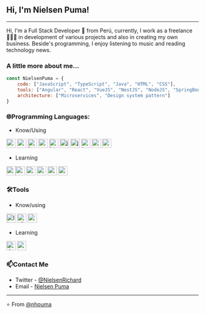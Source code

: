 <h2> Hi, I'm Nielsen Puma! </h2>
<hr />

Hi, I'm a Full Stack Developer 🚀 from Perú, currently, I work as a freelance 👨🏽‍💻 in development of various projects and also in creating my own business. Beside's programming, I enjoy listening to music and reading technology news.

### A little more about me...

```Javascript
const NielsenPuma = {
    code: ["JavaScript", "TypeScript", "Java", "HTML", "CSS"],
    tools: ["Angular", "React", "VueJS", "NestJS", "NodeJS", "SpringBoot", "Bootstrap"],
    architecture: ["Microservices", "Design system pattern"]
}
```

### 🌐Programming Languages:
- Know/Using
<p><img
    src="https://devicons.github.io/devicon/devicon.git/icons/angularjs/angularjs-original.svg"
    alt="angularjs"
    width="24"
    height="24"
  />
  <img
    src="https://devicons.github.io/devicon/devicon.git/icons/android/android-original-wordmark.svg"
    alt="android"
    width="24"
    height="24"
  />
   <img
    src="https://devicons.github.io/devicon/devicon.git/icons/bootstrap/bootstrap-plain.svg"
    alt="bootstrap"
    width="24"
    height="24"
  />
  <img
    src="https://devicons.github.io/devicon/devicon.git/icons/css3/css3-original-wordmark.svg"
    alt="css3"
    width="24"
    height="24"
  />
  <img
    src="https://devicons.github.io/devicon/devicon.git/icons/html5/html5-original-wordmark.svg"
    alt="html5"
    width="24"
    height="24"
  />
  <img
    src="https://devicons.github.io/devicon/devicon.git/icons/java/java-original-wordmark.svg"
    alt="java"
    width="24"
    height="24"
  />
  <img
    src="https://devicons.github.io/devicon/devicon.git/icons/javascript/javascript-original.svg"
    alt="javascript"
    width="24"
    height="24"
  />
  <img
    src="https://devicons.github.io/devicon/devicon.git/icons/typescript/typescript-original.svg"
    alt="typescript"
    width="24"
    height="24"
  />
  <img
    src="https://devicons.github.io/devicon/devicon.git/icons/mysql/mysql-original-wordmark.svg"
    alt="mysql"
    width="24"
    height="24"
  />
  <img
    src="https://devicons.github.io/devicon/devicon.git/icons/nodejs/nodejs-original-wordmark.svg"
    alt="nodejs"
    width="24"
    height="24"
  />
  </p>

- Learning
<p><img src="https://devicons.github.io/devicon/devicon.git/icons/vuejs/vuejs-original-wordmark.svg" alt="vuejs" width="24" height="24"/><img src="https://devicons.github.io/devicon/devicon.git/icons/react/react-original-wordmark.svg" alt="react" width="24" height="24"/>
<img
    src="https://devicons.github.io/devicon/devicon.git/icons/mongodb/mongodb-original-wordmark.svg"
    alt="mongodb"
    width="24"
    height="24"
  />
  <img
    src="https://devicons.github.io/devicon/devicon.git/icons/postgresql/postgresql-original-wordmark.svg"
    alt="postgresql"
    width="24"
    height="24"
  />
  <img
    src="https://devicons.github.io/devicon/devicon.git/icons/redux/redux-original.svg"
    alt="redux"
    width="24"
    height="24"
  />
  <img
    src="https://devicons.github.io/devicon/devicon.git/icons/express/express-original-wordmark.svg"
    alt="express"
    width="24"
    height="24"
  />
  </p>


### 🛠️Tools
- Know/using
<p>
<img
    src="https://devicons.github.io/devicon/devicon.git/icons/linux/linux-original.svg"
    alt="linux"
    width="24"
    height="24"
  />
  <img src="https://raw.githubusercontent.com/Delta456/Delta456/master/img/git.png" alt="git logo" width="24">
  <img src="https://raw.githubusercontent.com/Delta456/Delta456/master/img/vscode.png" alt="vscode logo" width="24" />
</p>

- Learning
<p>
<img src="https://devicons.github.io/devicon/devicon.git/icons/docker/docker-original-wordmark.svg" alt="docker logo" width="24" />
<img src="https://devicons.github.io/devicon/devicon.git/icons/amazonwebservices/amazonwebservices-original-wordmark.svg" alt="aws" width="24" height="24"/>
</p>


### 📫Contact Me
- Twitter - [@NielsenRichard](https://twitter.com/NielsenRichard)
- Email - [Nielsen Puma](mailto:mustafadalgaa@gmail.com)
---

⭐️ From [@nhpuma](https://github.com/nhpuma)
